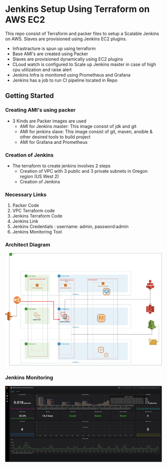 
# Jenkins Setup Using Terraform on AWS EC2

This repo consist of Terraform and packer files to setup a Scalable Jenkins on AWS. Slaves are provisioned using Jenkins EC2 plugins. 

- Infrastracture is spun up using terraform
- Base AMI's are created using Packer
- Slaves are provisioned dynamically using EC2 plugins
- CLoud watch is configured to Scale up Jenkins master in case of high cpu utilization and raise alert
- Jenkins Infra is monitored using Prometheus and Grafana
- Jenkins has a job to run CI pipeline located in Repo

## Getting Started


### Creating AMI's using packer
 - 3 Kinds are Packer images are used
	 - AMI for Jenkins master: This image consist of jdk and git
	 - AMI for jenkins slave: This image consist of git, maven, ansible & other desired tools to build project
	 - AMI for Grafana and Prometheus


### Creation of Jenkins
 - The terraform to create jenkins involves 2 steps
	- Creation of VPC with 3 public and 3 private subnets in  Oregon region (US West 2)
	- Creation of Jenkins
 
### Necessary Links
 1. Packer Code
 2. VPC Terraform code
 3. Jenkins Terraform Code
 4. Jenkins Link
 5. Jenkins Credentials : username: admin, password:admin
 6. Jenkins Monitoring Tool

### Architect Diagram
![Alt text](https://github.com/arjunsreepad/aws-jenkins/raw/master/architect-diagram.jpg "architect diagram")

### Jenkins Monitoring
![Alt text](https://github.com/arjunsreepad/aws-jenkins/blob/master/grafana.png)
